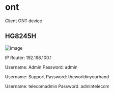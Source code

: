 # ont
Client ONT device

## HG8245H

![image](https://github.com/user-attachments/assets/6b151459-8c27-4fe8-95fb-6974d899abb6)

IP Router: 192.168.100.1

Username: Admin
Password: admin

Username: Support
Password: theworldinyourhand

Username: telecomadmin
Password: admintelecom
